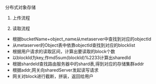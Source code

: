 分布式对象存储

1. 上传流程

2. 读取流程
 - 根据bucketName+object_name从metaserver中查找到对应的objectId
 - 从metaserver的Object表中依靠objectId查找到对应的blocklist
 - 根据用户请求的读取区间，计算出要读取的block个数
 - 以blockId为key,作md5sum(blockId)%2233计算出sharedId
 - 根据shardeId查找路由服务器中的shard表,得到对应的存储集群addr
 - 根据addr,网关向sharedServer发起读写请求
 - 网关对block进行截断，拼装，返回给用户